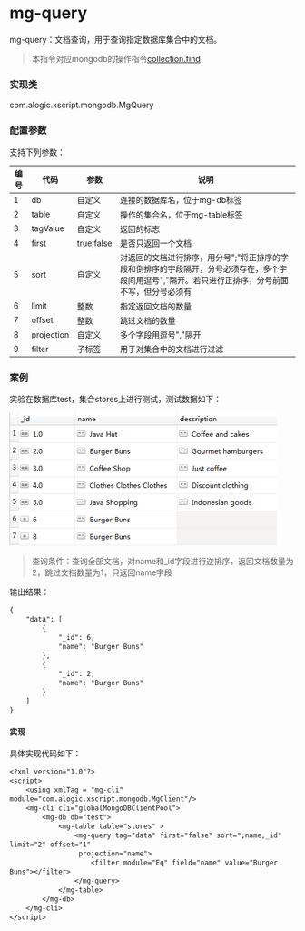 mg-query
======

mg-query：文档查询，用于查询指定数据库集合中的文档。

> 本指令对应mongodb的操作指令[collection.find](http://mongodb.github.io/mongo-java-driver/3.4/driver/tutorials/perform-read-operations/)

### 实现类

com.alogic.xscript.mongodb.MgQuery

### 配置参数

支持下列参数：

| 编号 | 代码 | 参数 | 说明  |
| ---- | ---- | ---- | ---- |
| 1 | db | 自定义 |连接的数据库名，位于mg-db标签|
| 2 | table | 自定义 |操作的集合名，位于mg-table标签|
| 3 | tagValue | 自定义 |返回的标志|
| 4 | first | true,false |是否只返回一个文档|
| 5 | sort | 自定义 |对返回的文档进行排序，用分号";"将正排序的字段和倒排序的字段隔开，分号必须存在，多个字段间用逗号","隔开。若只进行正排序，分号前面不写，但分号必须有|
| 6 | limit | 整数 |指定返回文档的数量|
| 7 | offset | 整数 |跳过文档的数量|
| 8 | projection | 自定义 |多个字段用逗号","隔开|
| 9 | filter | 子标签 |用于对集合中的文档进行过滤|

### 案例
实验在数据库test，集合stores上进行测试，测试数据如下：

![image](mg-query.png)

> 查询条件：查询全部文档，对name和_id字段进行逆排序，返回文档数量为2，跳过文档数量为1，只返回name字段

输出结果：
```
{
    "data": [
        {
            "_id": 6, 
            "name": "Burger Buns"
        }, 
        {
            "_id": 2, 
            "name": "Burger Buns"
        }
    ]
}
```
#### 实现

具体实现代码如下：
```
<?xml version="1.0"?>
<script>
	<using xmlTag = "mg-cli" module="com.alogic.xscript.mongodb.MgClient"/>
	<mg-cli cli="globalMongoDBClientPool">
		<mg-db db="test">
			<mg-table table="stores" >
				<mg-query tag="data" first="false" sort=";name,_id" limit="2" offset="1"
				 projection="name">
					<filter module="Eq" field="name" value="Burger Buns"></filter>
				</mg-query>
			</mg-table>
		</mg-db>
	</mg-cli>
</script> 

```